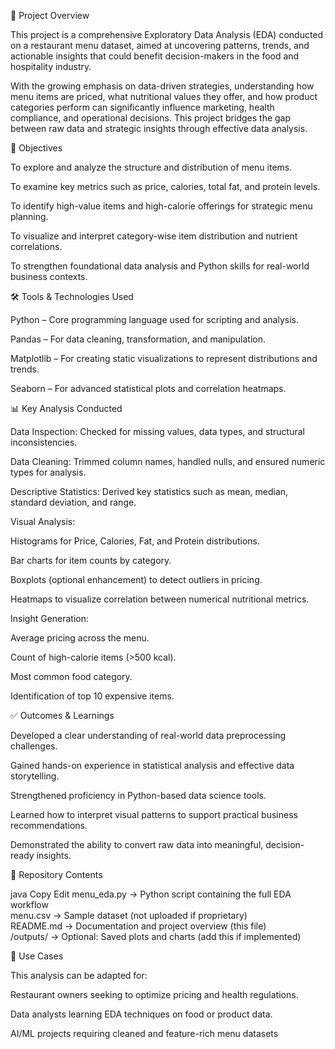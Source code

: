

📌 Project Overview

This project is a comprehensive Exploratory Data Analysis (EDA) conducted on a restaurant menu dataset, aimed at uncovering patterns, trends, and actionable insights that could benefit decision-makers in the food and hospitality industry.

With the growing emphasis on data-driven strategies, understanding how menu items are priced, what nutritional values they offer, and how product categories perform can significantly influence marketing, health compliance, and operational decisions. This project bridges the gap between raw data and strategic insights through effective data analysis.

🎯 Objectives

To explore and analyze the structure and distribution of menu items.

To examine key metrics such as price, calories, total fat, and protein levels.

To identify high-value items and high-calorie offerings for strategic menu planning.

To visualize and interpret category-wise item distribution and nutrient correlations.

To strengthen foundational data analysis and Python skills for real-world business contexts.


🛠️ Tools & Technologies Used


Python – Core programming language used for scripting and analysis.

Pandas – For data cleaning, transformation, and manipulation.

Matplotlib – For creating static visualizations to represent distributions and trends.

Seaborn – For advanced statistical plots and correlation heatmaps.


📊 Key Analysis Conducted

Data Inspection: Checked for missing values, data types, and structural inconsistencies.

Data Cleaning: Trimmed column names, handled nulls, and ensured numeric types for analysis.

Descriptive Statistics: Derived key statistics such as mean, median, standard deviation, and range.

Visual Analysis:

Histograms for Price, Calories, Fat, and Protein distributions.

Bar charts for item counts by category.

Boxplots (optional enhancement) to detect outliers in pricing.

Heatmaps to visualize correlation between numerical nutritional metrics.

Insight Generation:

Average pricing across the menu.

Count of high-calorie items (>500 kcal).

Most common food category.

Identification of top 10 expensive items.


✅ Outcomes & Learnings

Developed a clear understanding of real-world data preprocessing challenges.

Gained hands-on experience in statistical analysis and effective data storytelling.

Strengthened proficiency in Python-based data science tools.

Learned how to interpret visual patterns to support practical business recommendations.

Demonstrated the ability to convert raw data into meaningful, decision-ready insights.


📁 Repository Contents


java
Copy
Edit
menu_eda.py        → Python script containing the full EDA workflow  
menu.csv           → Sample dataset (not uploaded if proprietary)  
README.md          → Documentation and project overview (this file)  
/outputs/          → Optional: Saved plots and charts (add this if implemented)


📌 Use Cases

This analysis can be adapted for:

Restaurant owners seeking to optimize pricing and health regulations.

Data analysts learning EDA techniques on food or product data.

AI/ML projects requiring cleaned and feature-rich menu datasets
